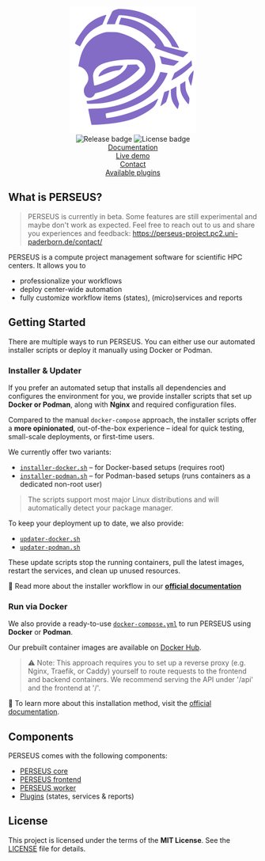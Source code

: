 <div>
    <div align="center">
        <img src="perseus.svg" alt="PERSEUS logo" width="256" height="256" />
    </div>
    <div align="center">
        <img src="https://img.shields.io/github/v/release/pc2-perseus/perseus?color=826CC6" alt="Release badge" />
        <img src="https://img.shields.io/badge/license-MIT-green" alt="License badge" />
    </div>
    <div align="center">
        <a href="https://perseus-project.pc2.uni-paderborn.de/docs/">Documentation</a><br />
        <a href="https://perseus-project.pc2.uni-paderborn.de/preview/">Live demo</a><br />
        <a href="https://perseus-project.pc2.uni-paderborn.de/contact/">Contact</a><br />
        <a href="https://github.com/pc2-perseus/plugins">Available plugins</a>
    </div>
</div>


## What is PERSEUS?

> PERSEUS is currently in beta. Some features are still experimental and maybe don't work as expected.
> Feel free to reach out to us and share you experiences and feedback: https://perseus-project.pc2.uni-paderborn.de/contact/

PERSEUS is a compute project management software for scientific HPC centers. It allows you to
* professionalize your workflows
* deploy center-wide automation
* fully customize workflow items (states), (micro)services and reports

## Getting Started

There are multiple ways to run PERSEUS.
You can either use our automated installer scripts or deploy it manually using Docker or Podman.

### Installer & Updater

If you prefer an automated setup that installs all dependencies and configures the environment for you, we provide installer scripts that set up **Docker or Podman**, along with **Nginx** and required configuration files.

Compared to the manual `docker-compose` approach, the installer scripts offer a **more opinionated**, out-of-the-box experience – ideal for quick testing, small-scale deployments, or first-time users.

We currently offer two variants:

* [`installer-docker.sh`](https://github.com/pc2-perseus/perseus/installer-docker.sh) – for Docker-based setups (requires root)
* [`installer-podman.sh`](https://github.com/pc2-perseus/perseus/installer-podman.sh) – for Podman-based setups (runs containers as a dedicated non-root user)

> The scripts support most major Linux distributions and will automatically detect your package manager.

To keep your deployment up to date, we also provide:

* [`updater-docker.sh`](https://github.com/pc2-perseus/perseus/updater-docker.sh)
* [`updater-podman.sh`](https://github.com/pc2-perseus/perseus/updater-podman.sh)

These update scripts stop the running containers, pull the latest images, restart the services, and clean up unused resources.

📖 Read more about the installer workflow in our
[**official documentation**](https://perseus-project.pc2.uni-paderborn.de/installation/use_install_script/)

### Run via Docker

We also provide a ready-to-use [`docker-compose.yml`](https://github.com/pc2-perseus/perseus/docker-compose.yml) to run PERSEUS using **Docker** or **Podman**.

Our prebuilt container images are available on [Docker Hub](https://hub.docker.com/u/pc2upb).

> ⚠️ Note: This approach requires you to set up a reverse proxy (e.g. Nginx, Traefik, or Caddy) yourself to route requests to the frontend and backend containers. We recommend serving the API under '/api' and the frontend at '/'.

📖 To learn more about this installation method, visit the [official documentation](https://perseus-project.pc2.uni-paderborn.de/installation/use_docker-compose/).



## Components

PERSEUS comes with the following components:
* [PERSEUS core](https://github.com/pc2-perseus/core)
* [PERSEUS frontend](https://github.com/pc2-perseus/frontend)
* [PERSEUS worker](https://github.com/pc2-perseus/worker)
* [Plugins](https://github.com/pc2-perseus/plugins) (states, services & reports)

## License

This project is licensed under the terms of the **MIT License**.
See the [LICENSE](https://github.com/pc2-perseus/perseus/tree/main/LICENSE) file for details.
